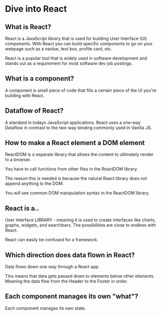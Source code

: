 # Dive into React

## What is React?
React is a JavaScript library that is used for building User Interface (UI) components. With React you can build specific components to go on your webpage such as a navbar, text box, profile card, etc. 

React is a popular tool that is widely used in software development and stands out as a requirement for most software dev job postings.

## What is a component?

A component is small piece of code that fills a certain piece of the UI you're building with React.

## Dataflow of React?

A standard in todays JavaScript applications. React uses a one-way Dataflow in contrast to the two-way binding commonly used in Vanilla JS.

## How to make a React element a DOM element

ReactDOM is a separate library that allows the content to ultimately render to a browser.

You have to call functions from other files in the ReactDOM library.

The reason this is needed is because the natural React library does not append anything to the DOM.

You will see common DOM manipulation syntax in the ReactDOM library.

## React is a..

 User Interface LIBRARY - meaning it is used to create interfaces like charts, graphs, widgets, and searchbars. The possibilities are close to endless with React.

 React can easily be confused for a framework.

## Which direction does data flown in React?

Data flows down _one way_ through a React app.

This means that data gets passed down to elements below other elements. Meaning the data flow from the Header to the Footer in order.

## Each component manages its own "what"?

Each component manages its own state.  